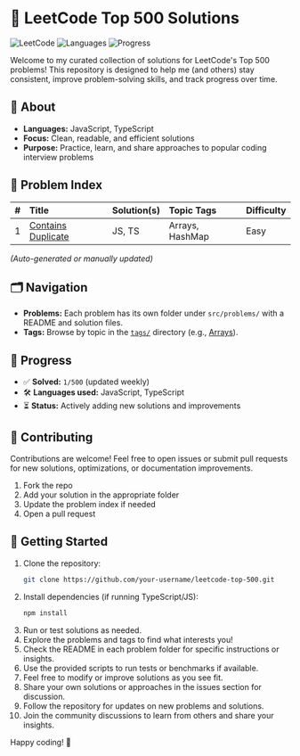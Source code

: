 # 🚀 LeetCode Top 500 Solutions

![LeetCode](https://img.shields.io/badge/LeetCode-Top%20500-orange)
![Languages](https://img.shields.io/badge/languages-JS%20%7C%20TS-blue)
![Progress](https://img.shields.io/badge/solved-1%2F500-brightgreen)

Welcome to my curated collection of solutions for LeetCode's Top 500 problems! This repository is designed to help me (and others) stay consistent, improve problem-solving skills, and track progress over time.

## 📖 About

- **Languages:** JavaScript, TypeScript
- **Focus:** Clean, readable, and efficient solutions
- **Purpose:** Practice, learn, and share approaches to popular coding interview problems

## 🔢 Problem Index

| # | Title | Solution(s) | Topic Tags | Difficulty |
|--:|:------|:------------|:-----------|:-----------|
| 1 | [Contains Duplicate](src/problems/001-duplicate-number) | JS, TS | Arrays, HashMap | Easy |

_(Auto-generated or manually updated)_

## 🗂️ Navigation

- **Problems:** Each problem has its own folder under `src/problems/` with a README and solution files.
- **Tags:** Browse by topic in the [`tags/`](tags/) directory (e.g., [Arrays](tags/arrays.md)).

## 🧩 Progress

- ✅ **Solved:** `1/500` (updated weekly)
- 🛠️ **Languages used:** JavaScript, TypeScript
- ⏳ **Status:** Actively adding new solutions and improvements

## 🤝 Contributing

Contributions are welcome! Feel free to open issues or submit pull requests for new solutions, optimizations, or documentation improvements.

1. Fork the repo
2. Add your solution in the appropriate folder
3. Update the problem index if needed
4. Open a pull request

## 🚀 Getting Started

1. Clone the repository:
   ```bash
   git clone https://github.com/your-username/leetcode-top-500.git
   ```
2. Install dependencies (if running TypeScript/JS):
   ```bash
   npm install
   ```
3. Run or test solutions as needed.
4. Explore the problems and tags to find what interests you!
5. Check the README in each problem folder for specific instructions or insights.
6. Use the provided scripts to run tests or benchmarks if available.
7. Feel free to modify or improve solutions as you see fit.
8. Share your own solutions or approaches in the issues section for discussion.
9. Follow the repository for updates on new problems and solutions.
10. Join the community discussions to learn from others and share your insights.

Happy coding! 🚀

